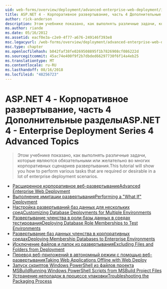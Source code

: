 ```yaml
---
uid: web-forms/overview/deployment/advanced-enterprise-web-deployment/index
title: ASP.NET 4 - Корпоративное развертывание, часть 4 Дополнительные разделы | Документация Майкрософт
author: rick-anderson
description: Этом учебнике показано, как выполнять различные задачи, которые являются обязательными или желательно во многих корпоративных сценариев развертывания.
ms.author: riande
ms.date: 05/16/2012
ms.assetid: eacf0e3a-c2e9-4f77-a676-249146f393e8
msc.legacyurl: /web-forms/overview/deployment/advanced-enterprise-web-deployment
msc.type: chapter
ms.openlocfilehash: b042faf38fe0269508895f1b7826908cf086222d
ms.sourcegitcommit: 45ac74e400f9f2b7dbded66297730f6f14a4eb25
ms.translationtype: MT
ms.contentlocale: ru-RU
ms.lasthandoff: 08/16/2018
ms.locfileid: "48256723"
---
```

<a name="aspnet-4---enterprise-deployment-series-4-advanced-topics"></a><span data-ttu-id="c86b5-103">ASP.NET 4 - Корпоративное развертывание, часть 4 Дополнительные разделы</span><span class="sxs-lookup"><span data-stu-id="c86b5-103">ASP.NET 4 - Enterprise Deployment Series 4 Advanced Topics</span></span>
====================
> <span data-ttu-id="c86b5-104">Этом учебнике показано, как выполнять различные задачи, которые являются обязательными или желательно во многих корпоративных сценариев развертывания.</span><span class="sxs-lookup"><span data-stu-id="c86b5-104">This tutorial will show you how to perform various tasks that are required or desirable in a lot of enterprise deployment scenarios.</span></span>


- [<span data-ttu-id="c86b5-105">Расширенное корпоративное веб-развертывание</span><span class="sxs-lookup"><span data-stu-id="c86b5-105">Advanced Enterprise Web Deployment</span></span>](advanced-enterprise-web-deployment.md)
- [<span data-ttu-id="c86b5-106">Выполнение имитации развертывания</span><span class="sxs-lookup"><span data-stu-id="c86b5-106">Performing a "What If" Deployment</span></span>](performing-a-what-if-deployment.md)
- [<span data-ttu-id="c86b5-107">Настройка развертываний баз данных для нескольких сред</span><span class="sxs-lookup"><span data-stu-id="c86b5-107">Customizing Database Deployments for Multiple Environments</span></span>](customizing-database-deployments-for-multiple-environments.md)
- [<span data-ttu-id="c86b5-108">Развертывание членства в роли базы данных в средах тестирования</span><span class="sxs-lookup"><span data-stu-id="c86b5-108">Deploying Database Role Memberships to Test Environments</span></span>](deploying-database-role-memberships-to-test-environments.md)
- [<span data-ttu-id="c86b5-109">Развертывание баз данных членства в корпоративных средах</span><span class="sxs-lookup"><span data-stu-id="c86b5-109">Deploying Membership Databases to Enterprise Environments</span></span>](deploying-membership-databases-to-enterprise-environments.md)
- [<span data-ttu-id="c86b5-110">Исключение файлов и папок из развертывания</span><span class="sxs-lookup"><span data-stu-id="c86b5-110">Excluding Files and Folders from Deployment</span></span>](excluding-files-and-folders-from-deployment.md)
- [<span data-ttu-id="c86b5-111">Перевод веб-приложений в автономный режим с помощью веб-развертывания</span><span class="sxs-lookup"><span data-stu-id="c86b5-111">Taking Web Applications Offline with Web Deploy</span></span>](taking-web-applications-offline-with-web-deploy.md)
- [<span data-ttu-id="c86b5-112">Запуск скриптов Windows PowerShell из файлов проекта MSBuild</span><span class="sxs-lookup"><span data-stu-id="c86b5-112">Running Windows PowerShell Scripts from MSBuild Project Files</span></span>](running-windows-powershell-scripts-from-msbuild-project-files.md)
- [<span data-ttu-id="c86b5-113">Устранение неполадок в процессе упаковки</span><span class="sxs-lookup"><span data-stu-id="c86b5-113">Troubleshooting the Packaging Process</span></span>](troubleshooting-the-packaging-process.md)
